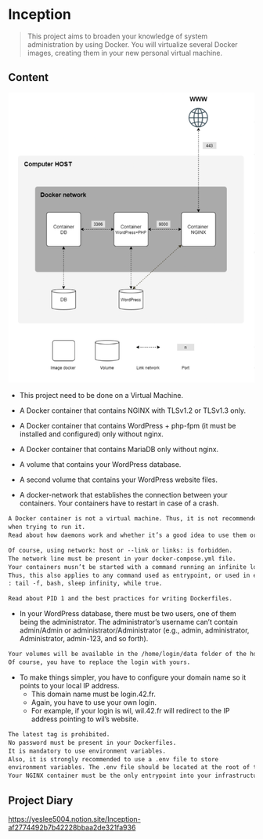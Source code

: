 # Inception 

> This project aims to broaden your knowledge of system administration by using Docker.
You will virtualize several Docker images, creating them in your new personal virtual
machine.

## Content

![inception](inception.png)

- This project need to be done on a Virtual Machine.

- A Docker container that contains NGINX with TLSv1.2 or TLSv1.3 only. 

- A Docker container that contains WordPress + php-fpm (it must be installed and
configured) only without nginx.

- A Docker container that contains MariaDB only without nginx.

- A volume that contains your WordPress database.

- A second volume that contains your WordPress website files.

- A docker-network that establishes the connection between your containers.
Your containers have to restart in case of a crash.

```markdown
A Docker container is not a virtual machine. Thus, it is not recommended to use any hacky patch based on ’tail -f’ and so forth
when trying to run it.
Read about how daemons work and whether it’s a good idea to use them or not.
```

```markdown
Of course, using network: host or --link or links: is forbidden.
The network line must be present in your docker-compose.yml file.
Your containers musn’t be started with a command running an infinite loop.
Thus, this also applies to any command used as entrypoint, or used in entrypoint scripts. The following are a few prohibited hacky patches
: tail -f, bash, sleep infinity, while true.
```

```markdown
Read about PID 1 and the best practices for writing Dockerfiles.
```

- In your WordPress database, there must be two users, one of them being the administrator. The administrator’s username can’t contain admin/Admin or administrator/Administrator (e.g., admin, administrator, Administrator, admin-123, and
so forth).

```markdown
Your volumes will be available in the /home/login/data folder of the host machine using Docker.
Of course, you have to replace the login with yours.
```

- To make things simpler, you have to configure your domain name so it points to your
local IP address.
  - This domain name must be login.42.fr.
  - Again, you have to use your own login.
  - For example, if your login is wil, wil.42.fr will redirect to the IP address pointing to
  wil’s website.

```markdown
The latest tag is prohibited.
No password must be present in your Dockerfiles.
It is mandatory to use environment variables.
Also, it is strongly recommended to use a .env file to store
environment variables. The .env file should be located at the root of the srcs directory.
Your NGINX container must be the only entrypoint into your infrastructure via the port 443 only, using the TLSv1.2 or TLSv1.3 protocol.
```

## Project Diary

https://yeslee5004.notion.site/Inception-af2774492b7b42228bbaa2de321fa936
